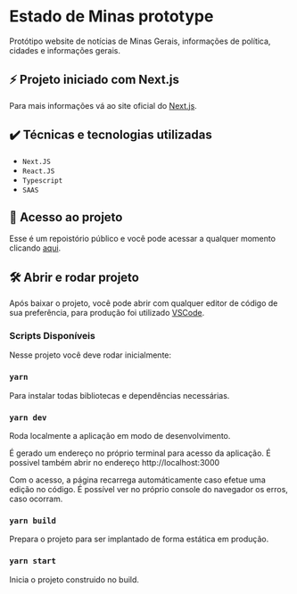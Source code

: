 # Estado de Minas prototype

Protótipo website de notícias de Minas Gerais, informações de política, cidades e informações gerais.

## ⚡ Projeto iniciado com Next.js

Para mais informações vá ao site oficial do <a href="https://nextjs.org/">Next.js</a>.

## ✔️ Técnicas e tecnologias utilizadas

- ``Next.JS``
- ``React.JS``
- ``Typescript``
- ``SAAS``

## 📁 Acesso ao projeto
Esse é um repoistório público e você pode acessar a qualquer momento clicando <a href="https://github.com/leonardo-junior/da_project">aqui</a>.

## 🛠️ Abrir e rodar projeto

Após baixar o projeto, você pode abrir com qualquer editor de código de sua preferência, para produção foi utilizado <a href="https://code.visualstudio.com">VSCode</a>.

### Scripts Disponíveis

Nesse projeto você deve rodar inicialmente:

### `yarn`

Para instalar todas bibliotecas e dependências necessárias.

### `yarn dev`

Roda localmente a aplicação em modo de desenvolvimento.

É gerado um endereço no próprio terminal para acesso da aplicação.
É possivel também abrir no endereço http://localhost:3000

Com o acesso, a página recarrega automáticamente caso efetue uma edição no código.
É possível ver no próprio console do navegador os erros, caso ocorram.

### `yarn build`

Prepara o projeto para ser implantado de forma estática em produção.

### `yarn start`

Inicia o projeto construido no build.

